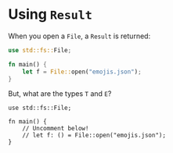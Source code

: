 # Using `Result`

When you open a `File`, a `Result`  is returned:

```rust
use std::fs::File;

fn main() {
    let f = File::open("emojis.json");
}
```

But, what are the types `T` and `E`?

```rust,editable
use std::fs::File;

fn main() {
    // Uncomment below!
    // let f: () = File::open("emojis.json");
}
```
